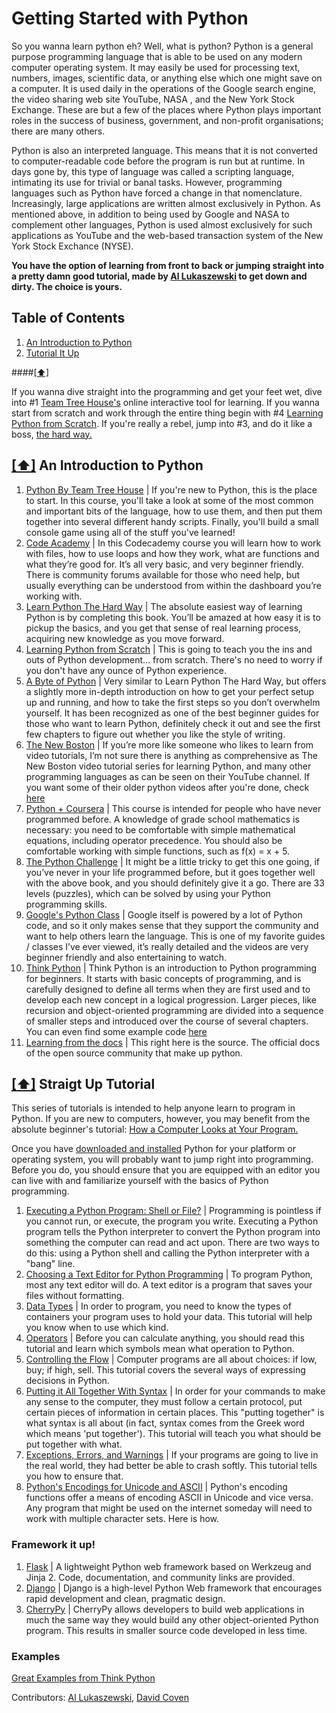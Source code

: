 Getting Started with Python
============================

So you wanna learn python eh? Well, what is python? Python is a general purpose programming language that is able to be used on any modern computer operating system. It may easily be used for processing text, numbers, images, scientific data, or anything else which one might save on a computer. It is used daily in the operations of the Google search engine, the video sharing web site YouTube, NASA , and the New York Stock Exchange. These are but a few of the places where Python plays important roles in the success of business, government, and non-profit organisations; there are many others.

Python is also an interpreted language. This means that it is not converted to computer-readable code before the program is run but at runtime. In days gone by, this type of language was called a scripting language, intimating its use for trivial or banal tasks. However, programming languages such as Python have forced a change in that nomenclature. Increasingly, large applications are written almost exclusively in Python. As mentioned above, in addition to being used by Google and NASA to complement other languages, Python is used almost exclusively for such applications as YouTube and the web-based transaction system of the New York Stock Exchance (NYSE).

**You have the option of learning from front to back or jumping straight into a pretty damn good tutorial, made by [Al Lukaszewski](http://python.about.com/bio/Al-Lukaszewski.htm) to get down and dirty. The choice is yours.**

## <a name='toc'>Table of Contents</a>

  1. [An Introduction to Python](#intro)
  1. [Tutorial It Up ](#tutorial)

####[[⬆]](#toc)

If you wanna dive straight into the programming and get your feet wet, dive into #1 [Team Tree House's](http://teamtreehouse.com/library/python-basics/upcoming) online interactive tool for learning. If you wanna start from scratch and work through the entire thing begin with #4 [Learning Python from Scratch](http://code.tutsplus.com/series/python-from-scratch--net-20566). If you're really a rebel, jump into #3, and do it like a boss, [the hard way.](http://learnpythonthehardway.org/)

## [[⬆]](#toc) <a name='intro'>An Introduction to Python</a>
1. [Python By Team Tree House](http://teamtreehouse.com/library/python-basics/upcoming) | If you're new to Python, this is the place to start. In this course, you'll take a look at some of the most common and important bits of the language, how to use them, and then put them together into several different handy scripts. Finally, you'll build a small console game using all of the stuff you've learned!
2. [Code Academy](http://www.codecademy.com/en/tracks/python) | In this Codecademy course you will learn how to work with files, how to use loops and how they work, what are functions and what they’re good for. It’s all very basic, and very beginner friendly. There is community forums available for those who need help, but usually everything can be understood from within the dashboard you’re working with.
3. [Learn Python The Hard Way](http://learnpythonthehardway.org/) | The absolute easiest way of learning Python is by completing this book. You’ll be amazed at how easy it is to pickup the basics, and you get that sense of real learning process, acquiring new knowledge as you move forward. 
4. [Learning Python from Scratch](http://code.tutsplus.com/series/python-from-scratch--net-20566) | This is going to teach you the ins and outs of Python development... from scratch. There's no need to worry if you don't have any ounce of Python experience. 
5. [A Byte of Python](http://www.swaroopch.com/notes/python/) | Very similar to Learn Python The Hard Way, but offers a slightly more in-depth introduction on how to get your perfect setup up and running, and how to take the first steps so you don’t overwhelm yourself. It has been recognized as one of the best beginner guides for those who want to learn Python, definitely check it out and see the first few chapters to figure out whether you like the style of writing.
6. [The New Boston](https://buckysroom.org/videos.php?cat=98) | If you’re more like someone who likes to learn from video tutorials, I’m not sure there is anything as comprehensive as The New Boston video tutorial series for learning Python, and many other programming languages as can be seen on their YouTube channel. If you want some of their older python videos after you're done, check [here](https://buckysroom.org/videos.php?cat=36)
7. [Python + Coursera](https://www.coursera.org/course/programming1) | This course is intended for people who have never programmed before. A knowledge of grade school mathematics is necessary: you need to be comfortable with simple mathematical equations, including operator precedence. You should also be comfortable working with simple functions, such as f(x) = x + 5.
8. [The Python Challenge](http://www.pythonchallenge.com/) | It might be a little tricky to get this one going, if you’ve never in your life programmed before, but it goes together well with the above book, and you should definitely give it a go. There are 33 levels (puzzles), which can be solved by using your Python programming skills.
9. [Google's Python Class](https://developers.google.com/edu/python/) | Google itself is powered by a lot of Python code, and so it only makes sense that they support the community and want to help others learn the language. This is one of my favorite guides / classes I’ve ever viewed, it’s really detailed and the videos are very beginner friendly and also entertaining to watch.
10. [Think Python](http://www.greenteapress.com/thinkpython/) | Think Python is an introduction to Python programming for beginners. It starts with basic concepts of programming, and is carefully designed to define all terms when they are first used and to develop each new concept in a logical progression. Larger pieces, like recursion and object-oriented programming are divided into a sequence of smaller steps and introduced over the course of several chapters. You can even find some example code [here](http://www.greenteapress.com/thinkpython/code/)
11. [Learning from the docs](https://www.python.org/about/gettingstarted/) | This right here is the source. The official docs of the open source community that make up python.

## [[⬆]](#toc) <a name='tutorial'>Straigt Up Tutorial</a>
This series of tutorials is intended to help anyone learn to program in Python. If you are new to computers, however, you may benefit from the absolute beginner's tutorial: [How a Computer Looks at Your Program.](http://python.about.com/od/throughacomputerseye/ss/begprogramming.htm)

Once you have [downloaded and installed](https://www.python.org/download/) Python for your platform or operating system, you will probably want to jump right into programming. Before you do, you should ensure that you are equipped with an editor you can live with and familiarize yourself with the basics of Python programming.

1. [Executing a Python Program: Shell or File?](http://python.about.com/od/gettingstarted/ss/beg_executing.htm) | Programming is pointless if you cannot run, or execute, the program you write. Executing a Python program tells the Python interpreter to convert the Python program into something the computer can read and act upon. There are two ways to do this: using a Python shell and calling the Python interpreter with a "bang" line. 
2. [Choosing a Text Editor for Python Programming](http://python.about.com/od/gettingstarted/ss/text_editors.htm) | To program Python, most any text editor will do. A text editor is a program that saves your files without formatting. 
3. [Data Types](http://python.about.com/od/tutorial1/ss/begin_python.htm) | In order to program, you need to know the types of containers your program uses to hold your data. This tutorial will help you know when to use which kind. 
4. [Operators](http://python.about.com/od/tutorial1/ss/begpyops.htm) | Before you can calculate anything, you should read this tutorial and learn which symbols mean what operation to Python. 
5. [Controlling the Flow](http://python.about.com/od/tutorial1/ss/begpyctrl.htm) | Computer programs are all about choices: if low, buy; if high, sell. This tutorial covers the several ways of expressing decisions in Python. 
6. [Putting it All Together With Syntax](http://python.about.com/od/tutorial1/ss/pytutsyntax.htm) | In order for your commands to make any sense to the computer, they must follow a certain protocol, put certain pieces of information in certain places. This "putting together" is what syntax is all about (in fact, syntax comes from the Greek word which means 'put together'). This tutorial will teach you what should be put together with what. 
7. [Exceptions, Errors, and Warnings](http://python.about.com/od/gettingstarted/ss/begpyexceptions.htm) | If your programs are going to live in the real world, they had better be able to crash softly. This tutorial tells you how to ensure that. 
8. [Python's Encodings for Unicode and ASCII](http://python.about.com/od/gettingstarted/ss/begpyencodings.htm) | Python's encoding functions offer a means of encoding ASCII in Unicode and vice versa. Any program that might be used on the internet someday will need to work with multiple character sets. Here is how. 


### Framework it up!
1. [Flask](http://flask.pocoo.org/) | A lightweight Python web framework based on Werkzeug and Jinja 2. Code, documentation, and community links are provided.
2. [Django](https://www.djangoproject.com) | Django is a high-level Python Web framework that encourages rapid development and clean, pragmatic design.
3. [CherryPy](http://cherrypy.org/) | CherryPy allows developers to build web applications in much the same way they would build any other object-oriented Python program. This results in smaller source code developed in less time.

### Examples
[Great Examples from Think Python](http://www.greenteapress.com/thinkpython/code/)

Contributors: [Al Lukaszewski](http://python.about.com/bio/Al-Lukaszewski.htm), [David Coven]()
